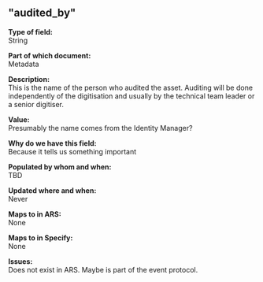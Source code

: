 ## "audited_by"

**Type of field:**  
String  

**Part of which document:**  
Metadata

**Description:**  
This is the name of the person who audited the asset. Auditing will be done independently of the digitisation and usually by the technical team leader or a senior digitiser.

**Value:**  
Presumably the name comes from the Identity Manager?  

**Why do we have this field:**  
Because it tells us something important  

**Populated by whom and when:**  
TBD  

**Updated where and when:**  
Never  

**Maps to in ARS:**  
None

**Maps to in Specify:**  
None

**Issues:**  
Does not exist in ARS. Maybe is part of the event protocol.

